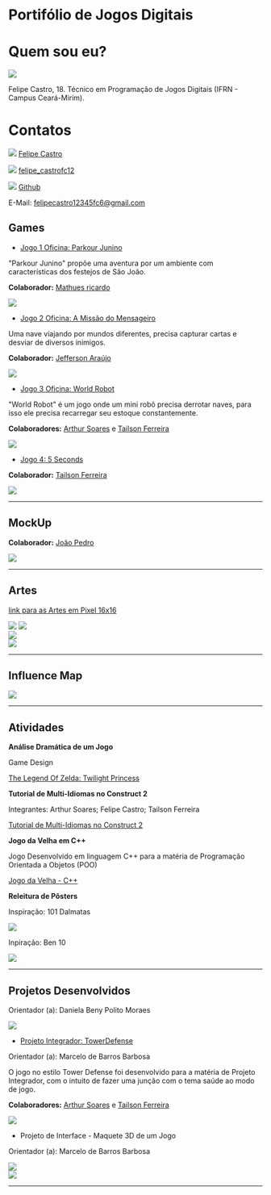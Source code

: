 # Portifólio de Jogos Digitais

# Quem sou eu?

![](Eu.jpg)

Felipe Castro, 18. Técnico em Programação de Jogos Digitais (IFRN - Campus Ceará-Mirim).

# Contatos 

[![](FaceLogo.png)](https://www.facebook.com/profile.php?id=100005745873339) [Felipe Castro](https://www.facebook.com/profile.php?id=100005745873339) 

[![](InstaLogo.png)](https://www.instagram.com/felipe_castrofc12/) [felipe_castrofc12](https://www.instagram.com/felipe_castrofc12/)

[![](LogoGithub.png)](https://github.com/felipecastroifrn) [Github](https://github.com/felipecastroifrn)

E-Mail: felipecastro12345fc6@gmail.com

## Games

* [Jogo 1 Oficina: Parkour Junino](https://felipecastroifrn.github.io/ParkourJunino/) 

"Parkour Junino" propõe uma aventura por um ambiente com características dos festejos de São João.  

**Colaborador:** [Mathues ricardo](https://github.com/theusricardo/)

[![](ParkourJunino.PNG)](https://felipecastroifrn.github.io/ParkourJunino/)  

* [Jogo 2 Oficina: A Missão do Mensageiro](https://jefferson141.github.io/A%20miss%C3%A3o%20do%20Mensageiro/)

Uma nave viajando por mundos diferentes, precisa capturar cartas e desviar de diversos inimigos.  

**Colaborador:** [Jefferson Araújo](https://github.com/Jefferson141)

[![](AMissãoDoMensageiro.png)](https://jefferson141.github.io/A%20miss%C3%A3o%20do%20Mensageiro/)

* [Jogo 3 Oficina: World Robot](https://felipecastroifrn.github.io/World%20Robot/)

"World Robot" é um jogo onde um mini robô precisa derrotar naves, para isso ele precisa recarregar seu estoque constantemente.  

**Colaboradores:** [Arthur Soares](https://github.com/reiarthursr/) e [Tailson Ferreira](https://github.com/Tayllson)

[![](WorldRobot.PNG)](https://felipecastroifrn.github.io/World%20Robot/)  

* [Jogo 4: 5 Seconds](https://felipecastroifrn.github.io/New%20project/)  

**Colaborador:** [Tailson Ferreira](https://github.com/Tayllson)

[![](5seconds.PNG)](https://felipecastroifrn.github.io/New%20project/)

* * *

## MockUp

**Colaborador:** [João Pedro](https://bixcoito.github.io/)

[![](MockUp.PNG)](https://www.youtube.com/watch?v=FkBTTBHB-uk)

* * * 

## Artes

[link para as Artes em Pixel 16x16](https://www.dropbox.com/sh/8trjwivy4rq17gt/AAAkp5V9rOjTG8qtETVoXqOua?dl=0)  

![](BandeiraBR.PNG)   ![](BandeiraUSA.PNG)               
![](Coração.PNG)      
![](Caminho-photoshop.png)   

* * *

## Influence Map

![](InfluenceMap.png) 

* * *  

## Atividades 

**Análise Dramática de um Jogo**

Game Design

[The Legend Of Zelda: Twilight Princess](https://drive.google.com/open?id=15oG5PgSQ808HLPzgi2dnnY6AWUEGKY-f)  

**Tutorial de Multi-Idiomas no Construct 2**

Integrantes: Arthur Soares; Felipe Castro; Tailson Ferreira  

[Tutorial de Multi-Idiomas no Construct 2](https://drive.google.com/file/d/1uzIjZRQQZTVnfCOPD_5z0LbGPdh3q1ot/view?usp=sharing)  

**Jogo da Velha em C++**

Jogo Desenvolvido em linguagem C++ para a matéria de Programação Orientada a Objetos (POO)

[Jogo da Velha - C++](https://drive.google.com/open?id=1GxmH5-X46kaDyO-meNmpO_aeYoWoagdf)  

**Releitura de Pôsters**

Inspiração: 101 Dalmatas

![](Poster101Dalmatas.png)  

Inpiração: Ben 10  

![](PosterBen10.png)

* * *

## Projetos Desenvolvidos

Orientador (a): Daniela Beny Polito Moraes

[![](BannerEXPOTEC2017.png)](https://drive.google.com/open?id=1XQaH_bqd3OwxgJupjBXbSq9NAzRnsapM)  

* [Projeto Integrador: TowerDefense](https://reiarthursr.github.io/Torre/)

Orientador (a): Marcelo de Barros Barbosa

O jogo no estilo Tower Defense foi desenvolvido para a matéria de Projeto Integrador, com o intuito de fazer uma junção com o tema saúde ao modo de jogo.

**Colaboradores:** [Arthur Soares](https://github.com/reiarthursr/) e [Tailson Ferreira](https://github.com/Tayllson)

[![](TowerDefense.PNG)](https://reiarthursr.github.io/Torre/)  

* Projeto de Interface - Maquete 3D de um Jogo

Orientador (a): Marcelo de Barros Barbosa

![](MaqueteFT1.jpeg)  
![](MaqueteFT2.jpeg)

* * *
